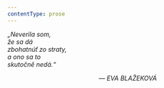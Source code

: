 ```yaml
---
contentType: prose
---
```


_„Neverila som,  
že sa dá  
zbohatnúť zo straty,  
a ono sa to  
skutočně nedá.“_

                                                    _— EVA BLAŽEKOVÁ_
